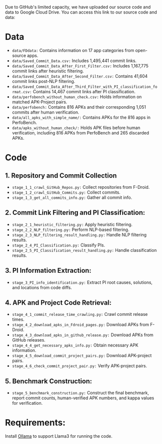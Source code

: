 Due to GitHub's limited capacity, we have uploaded our source code and data to Google Cloud Drive. You can access this link to our source code and data: 


# Data
- `data/FDdata:` Contains information on 17 app categories from open-source apps.
- `data/Saved_Commit_Data.csv:` Includes 1,495,441 commit links.
- `data/Saved_Commit_Data_After_First_Filter.csv:` Includes 1,167,775 commit links after heuristic filtering.
- `data/Saved_Commit_Data_After_Second_Filter.csv:` Contains 41,604 commit links post-NLP filtering.
- `data/Saved_Commit_Data_After_Third_Filter_with_PI_classification_format.csv:` Contains 14,467 commit links after PI classification.
- `data/perfobench_without_human_check.csv:` Holds information on matched APK-Project pairs.
- `data/perfobench:` Contains 816 APKs and their corresponding 1,051 commits after human verification.
- `data/all_apks_with_simple_name/:` Contains APKs for the 816 apps in PerfoBench.
- `data/apks_without_human_check/:` Holds APK files before human verification, including 816 APKs from PerfoBench and 265 discarded APKs.


# Code
## 1. Repository and Commit Collection
- `stage_1_1_crawl_GitHub_Repos.py:` Collect repositories from F-Droid.
- `stage_1_2_crawl_GitHub_Commits.py:` Collect commits.
- `stage_1_3_get_all_commits_info.py:` Gather all commit info.

## 2. Commit Link Filtering and PI Classification:
- `stage_2_1_heuristic_filtering.py:` Apply heuristic filtering.
- `stage_2_2_NLP_filtering.py:` Perform NLP-based filtering.
- `stage_2_3_NLP_filtering_result_handling.py:` Handle NLP filtering results.
- `stage_2_4_PI_Classification.py:` Classify PIs.
- `stage_2_5_PI_Classification_result_handling.py:` Handle classification results.

## 3. PI Information Extraction:
- `stage_3_PI_info_identification.py:` Extract PI root causes, solutions, and locations from code diffs.


## 4. APK and Project Code Retrieval:

- `stage_4_1_commit_release_time_crawling.py:` Crawl commit release times.
- `stage_4_2_download_apks_in_Fdroid_pages.py:` Download APKs from F-Droid.
- `stage_4_3_download_apks_in_github_release.py:` Download APKs from GitHub releases.
- `stage_4_4_get_necessary_apks_info.py:` Obtain necessary APK information.
- `stage_4_5_download_commit_project_pairs.py:` Download APK-project pairs.
- `stage_4_6_check_commit_project_pair.py:` Verify APK-project pairs.

## 5. Benchmark Construction:
- `stage_5_benchmark_construction.py:` Construct the final benchmark, report commit counts, human-verified APK numbers, and kappa values for verification.

# Requirements:
Install [Ollama](https://ollama.com/download) to support Llama3 for running the code.





